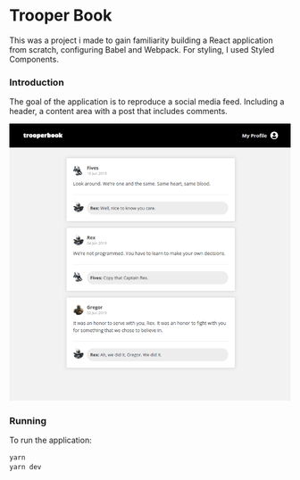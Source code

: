 # Trooper Book



This was a project i made to gain familiarity building a React application from scratch, configuring Babel and Webpack. For styling, I used Styled Components.

### Introduction

The goal of the application is to reproduce a social media feed. Including a  header, a content area with a post that includes comments.

![](./assets/demo.png)

### Running

To run the application:

```bash
yarn
yarn dev
```

